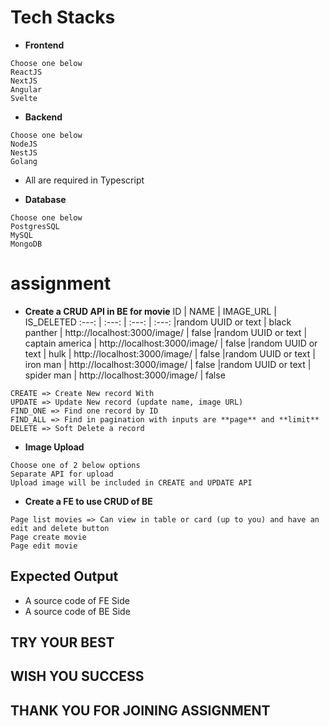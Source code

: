 # Tech Stacks
- **Frontend**
```
Choose one below
ReactJS
NextJS
Angular
Svelte
```
- **Backend**
```
Choose one below
NodeJS
NestJS
Golang
```
* All are required in Typescript
- **Database**
```
Choose one below
PostgresSQL
MySQL
MongoDB
```

# assignment
- **Create a CRUD API in BE for movie**
ID | NAME | IMAGE_URL | IS_DELETED
:---: | :---: | :---: | :---:
|random UUID or text | black panther | http://localhost:3000/image/<image> | false
|random UUID or text | captain america | http://localhost:3000/image/<image> | false
|random UUID or text | hulk | http://localhost:3000/image/<image> | false
|random UUID or text | iron man | http://localhost:3000/image/<image> | false
|random UUID or text | spider man | http://localhost:3000/image/<image> | false

```
CREATE => Create New record With
UPDATE => Update New record (update name, image URL)
FIND_ONE => Find one record by ID
FIND_ALL => Find in pagination with inputs are **page** and **limit**
DELETE => Soft Delete a record
```
- **Image Upload**
```
Choose one of 2 below options
Separate API for upload
Upload image will be included in CREATE and UPDATE API
```
- **Create a FE to use CRUD of BE**
```
Page list movies => Can view in table or card (up to you) and have an edit and delete button
Page create movie
Page edit movie
```

## Expected Output
- A source code of FE Side
- A source code of BE Side

## TRY YOUR BEST
## WISH YOU SUCCESS
## THANK YOU FOR JOINING ASSIGNMENT